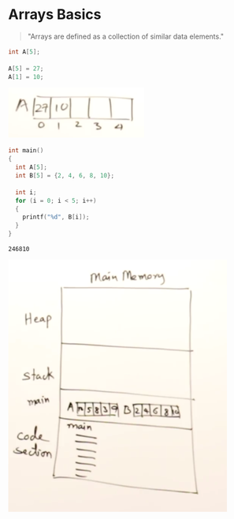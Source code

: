 # Arrays Basics

> "Arrays are defined as a collection of similar data elements."

```c++
int A[5];

A[5] = 27;
A[1] = 10;
```

<img src="Images/Arrays_Basics/array_mem.png" alt="array_mem" style="zoom:50%;" />

```c
int main()
{
  int A[5];
  int B[5] = {2, 4, 6, 8, 10};
  
  int i;
  for (i = 0; i < 5; i++)
  {
    printf("%d", B[i]);
  }
}
```

```shell
246810
```

<img src="Images/Arrays_Basics/array_mem_2.png" alt="array_mem_2" style="zoom:50%;" />